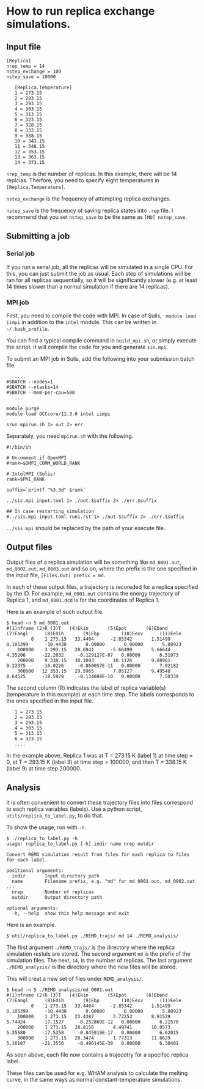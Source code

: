 # How to run replica exchange simulations.

## Input file

```
[Replica]
nrep_temp = 14
nstep_exchange = 100
nstep_save = 10000

   [Replica.Temperature]
   1 = 273.15
   2 = 283.15
   3 = 293.15
   4 = 303.15
   5 = 313.15
   6 = 323.15
   7 = 328.15
   8 = 333.15
   9 = 338.15
   10 = 343.15
   11 = 348.15
   12 = 353.15
   13 = 363.15
   14 = 373.15
```

`nrep_temp` is the number of replicas. In this example, there will be 14 replcias. Therfore, you need to specify eight temperatures in `[Replica.Temperature]`.

`nstep_exchange` is the frequency of attempting replica exchanges.

`nstep_save` is the frequency of saving replica states into `.rep` file. I recommend that you set `nstep_save` to be the same as `[MD] nstep_save`.

## Submitting a job

### Serial job
If you run a serial job, all the replicas will be simulated in a single CPU. For this, you can just submit the job as usual. Each step of simulations will be ran for all replicas sequentially, so it will be significantly slower (e.g. at least 14 times slower than a normal simulation if there are 14 replicas).

### MPI job

First, you need to compile the code with MPI. In case of Sulis, ` module load iimpi` in addition to the `intel` module. This can be written in `~/.bash_profile`.

You can find a typical compile command in `build_mpi.sh`, or simply execute the script. It will compile the code for you and generate `sis.mpi`. 

To submit an MPI job in Sulis, add the following into your submission batch file.

```
   ....
#SBATCH --nodes=1
#SBATCH --ntasks=14
#SBATCH --mem-per-cpu=500
   ...
   
module purge
module load GCCcore/11.3.0 intel iimpi

srun mpirun.sh 1> out 2> err
```

Separately, you need `mpirun.sh` with the following.

``` 
#!/bin/sh

# Uncomment if OpenMPI
#rank=$OMPI_COMM_WORLD_RANK

# IntelMPI (Sulis)
rank=$PMI_RANK

suffix=`printf "%3.3d" $rank`

../sis.mpi input.toml 1> ./out.$suffix 2> ./err.$suffix

## In case restarting simulation
#../sis.mpi input.toml run1.rst 1> ./out.$suffix 2> ./err.$suffix
```

`../sis.mpi` should be replaced by the path of your execute file.

## Output files

Output files of a replica simulation will be something like `md_0001.out`, `md_0002.out`, `md_0003.out` and so on, where the prefix is the one specified in the input file, `[Files.Out] prefix = md`.

In each of these output files, a trajectory is recoreded for a replica specified by the ID. For example, `md_0001.out` contains the energy trajectory of Replica 1, and `md_0001.dcd` is for the coordinates of Replica 1. 

Here is an example of such output file.

```
$ head -n 5 md_0001.out
#(1)nframe (2)R (3)T   (4)Ekin       (5)Epot       (6)Ebond      (7)Eangl      (8)Edih       (9)Ebp        (10)Eexv      (11)Eele
         0    1 273.15   33.4404      -2.85342       1.51499      0.185399      -10.4430       0.00000       0.00000       5.88923
    100000    3 293.15   28.6941      -5.66499       5.66644       4.35206      -22.2032     -0.129127E-07   0.00000       6.51973
    200000    9 338.15   30.1093       10.1126       9.88961       9.22375      -16.0226     -0.860057E-11   0.00000       7.02182
    300000   12 353.15   29.5965       7.05127       9.49548       8.64525      -18.5929     -0.134088E-10   0.00000       7.50339
```

The second column (R) indicates the label of replica variable(s) (temperature in this example) at each time step. The labels corresponds to the ones specified in the input file.

```
   1 = 273.15
   2 = 283.15
   3 = 293.15
   4 = 303.15
   5 = 313.15
   6 = 323.15
   ....
```

In the example above, Replica 1 was at T = 273.15 K (label 1) at time step = 0, at T = 293.15 K (label 3) at time step = 100000, and then T = 338.15 K (label 9) at time step 200000.

## Analysis

It is often convenient to convert these trajectory files into files correspond to each replica variables (labels). Use a python script, `utils/replica_to_label.py`, to do that.

To show the usage, run with `-h`.

```
$ ./replica_to_label.py -h
usage: replica_to_label.py [-h] indir name nrep outdir

Convert REMD simulation result from files for each replica to files for each label.

positional arguments:
  indir       Input directory path
  name        Filename prefix, e.g. "md" for md_0001.out, md_0002.out ...
  nrep        Number of replicas
  outdir      Output directory path

optional arguments:
  -h, --help  show this help message and exit
```

Here is an example.

```
$ util/replica_to_label.py ./REMD_trajs/ md 14 ./REMD_analysis/
```

The first argument `./REMD_trajs/` is the directory where the replica simulation restuls are stored. The second argument `md` is the prefix of the simulation files. The next, `14`, is the number of replicas. The last argument `./REMD_analysis/` is the directory where the new files will be stored.

This will creat a new set of files under `REMD_analysis/`.

```
$ head -n 5 ./REMD_analysis/md_0001.out
#(1)nframe (2)R (3)T   (4)Ekin       (5)Epot       (6)Ebond      (7)Eangl      (8)Edih       (9)Ebp        (10)Eexv      (11)Eele
         0    1 273.15   33.4404      -2.85342       1.51499      0.185399      -10.4430       0.00000       0.00000       5.88923
    100000    1 273.15   23.4387       3.72253       8.91529       5.74424      -17.1527     -0.252869E-12   0.00000       6.21570
    200000    1 273.15   28.8156       4.49741       10.0573       5.35580      -17.5358     -0.845919E-17   0.00000       6.62015
    300000    1 273.15   20.3474       1.77313       11.6629       5.16187      -21.3556     -0.496145E-38   0.00000       6.30401
```

As seen above, each file now contains a trajecotry for a specifoc replica label.

These files can be used for e.g. WHAM analysis to calculate the melting curve, in the same ways as normal constant-temperature simulations.


